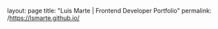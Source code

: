 layout: page
title: "Luis Marte | Frontend Developer Portfolio"
permalink: /https://lsmarte.github.io/
